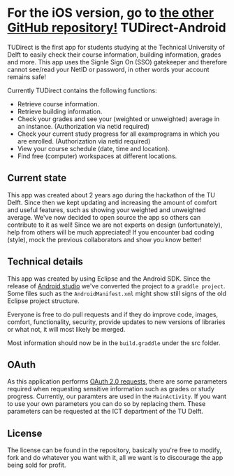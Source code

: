 For the iOS version, go to [the other GitHub repository!](https://github.com/devos50/TUDirect-iOS)
TUDirect-Android
================

TUDirect is the first app for students studying at the Technical University of Delft to easily check their course information, building information, grades and more.
This app uses the Signle Sign On (SSO) gatekeeper and therefore cannot see/read your NetID or password, in other words your account remains safe!

Currently TUDirect contains the following functions:

* Retrieve course information.
* Retrieve building information.
* Check your grades and see your (weighted or unweighted) average in an instance. (Authorization via netid required)
* Check your current study progress for all examprograms in which you are enrolled. (Authorization via netid required)
* View your course schedule (date, time and location).
* Find free (computer) workspaces at different locations.


Current state
------------

This app was created about 2 years ago during the hackathon of the TU Delft.
Since then we kept updating and increasing the amount of comfort and useful features, such as showing your weighted and unweighted average.
We've now decided to open source the app so others can contribute to it as well! Since we are not experts on design (unfortunately), help from others will be much appreciated! If you encounter bad coding (style), mock the previous collaborators and show you know better!

Technical details
-----------------
This app was created by using Eclipse and the Android SDK. Since the release of [Android studio](http://developer.android.com/sdk/installing/studio.html) we've converted the project to a ``graddle project``.
Some files such as the ``AndroidManifest.xml`` might show still signs of the old Eclipse project structure.

Everyone is free to do pull requests and if they do improve code, images, comfort, functionality, security, provide updates to new versions of libraries or what not, it will most likely be merged.

Most information should now be in the ``build.graddle`` under the src folder.

OAuth
---------------
As this application performs [OAuth 2.0 requests](http://oauth.net/2/), there are some parameters required when requesting sensitive information such as grades or study progress. Currently, our paramters are used in the ``MainActivity``. If you want to use your own parameters you can do so by replacing them. These parameters can be  requested at the ICT department of the TU Delft.

License
-------
The license can be found in the repository, basically you're free to modify, fork and do whatever you want with it, all we want is to discourage the app being sold for profit.
